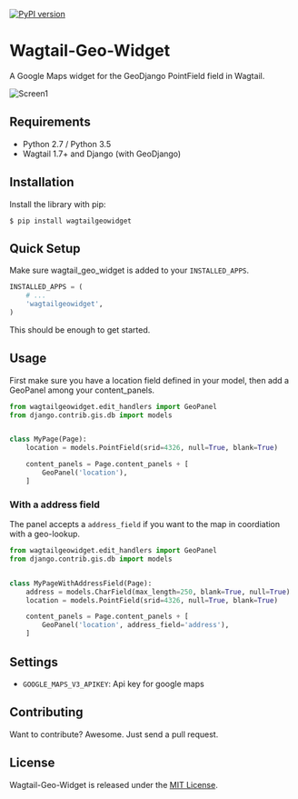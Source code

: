 [![PyPI version](https://badge.fury.io/py/wagtailgeowidget.svg)](https://badge.fury.io/py/wagtailgeowidget)

# Wagtail-Geo-Widget

A Google Maps widget for the GeoDjango PointField field in Wagtail.

![Screen1](https://raw.githubusercontent.com/frojd/wagtail-geo-widget/develop/img/screen1.png)


## Requirements

- Python 2.7 / Python 3.5
- Wagtail 1.7+ and Django (with GeoDjango)


## Installation

Install the library with pip:

```
$ pip install wagtailgeowidget
```


## Quick Setup

Make sure wagtail_geo_widget is added to your `INSTALLED_APPS`.

```python
INSTALLED_APPS = (
    # ...
    'wagtailgeowidget',
)

```


This should be enough to get started.


## Usage

First make sure you have a location field defined in your model, then add a GeoPanel among your content_panels.

```python
from wagtailgeowidget.edit_handlers import GeoPanel
from django.contrib.gis.db import models


class MyPage(Page):
    location = models.PointField(srid=4326, null=True, blank=True)

    content_panels = Page.content_panels + [
        GeoPanel('location'),
    ]
```


### With a address field

The panel accepts a `address_field` if you want to the map in coordiation with a geo-lookup.


```python
from wagtailgeowidget.edit_handlers import GeoPanel
from django.contrib.gis.db import models


class MyPageWithAddressField(Page):
    address = models.CharField(max_length=250, blank=True, null=True)
    location = models.PointField(srid=4326, null=True, blank=True)

    content_panels = Page.content_panels + [
        GeoPanel('location', address_field='address'),
    ]
```


## Settings

- `GOOGLE_MAPS_V3_APIKEY`: Api key for google maps


## Contributing

Want to contribute? Awesome. Just send a pull request.


## License

Wagtail-Geo-Widget is released under the [MIT License](http://www.opensource.org/licenses/MIT).

